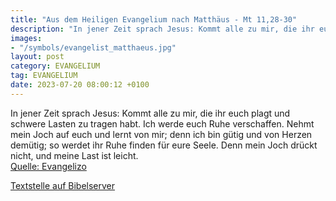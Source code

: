 ```yaml
---
title: "Aus dem Heiligen Evangelium nach Matthäus - Mt 11,28-30"
description: "In jener Zeit sprach Jesus: Kommt alle zu mir, die ihr euch plagt und schwere Lasten zu tragen habt. Ich werde euch Ruhe verschaffen. Nehmt mein Joch auf euch und lernt von mir; denn ich bin gütig und von Herzen demütig; so werdet ihr Ruhe finden für eure Seele. Denn mein Joch dr...."
images:
- "/symbols/evangelist_matthaeus.jpg"
layout: post
category: EVANGELIUM
tag: EVANGELIUM
date: 2023-07-20 08:00:12 +0100
---
```

In jener Zeit sprach Jesus: Kommt alle zu mir, die ihr euch plagt und schwere Lasten zu tragen habt. Ich werde euch Ruhe verschaffen.
Nehmt mein Joch auf euch und lernt von mir; denn ich bin gütig und von Herzen demütig; so werdet ihr Ruhe finden für eure Seele.
Denn mein Joch drückt nicht, und meine Last ist leicht.<!--more--><br>
[Quelle: Evangelizo](https://evangeliumtagfuertag.org/DE/gospel)

[Textstelle auf Bibelserver](https://www.bibleserver.com/EU/Matthäus11,28-30)
